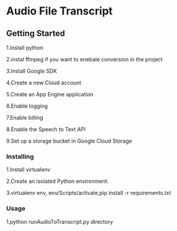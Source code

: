 # Audio File Transcript

## Getting Started
1.Install python

2.instal ffmpeg if you want to enebale conversion in the project

3.Install Google SDK

4.Create a new Cloud account 

5.Create an App Engine application

6.Enable logging

7.Enable billing

8.Enable the  Speech to Text API

9.Set up a storage bucket in Google Cloud Storage


### Installing
1.Install virtualenv

2.Create an isolated Python environment:

3.virtualenv env, env/Scripts/activate,pip install -r requirements.txt

### Usage
 1.python runAudioToTranscript.py directory

